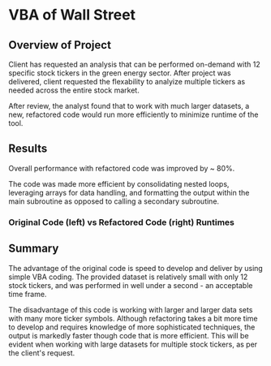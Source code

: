 # VBA of Wall Street


## Overview of Project
Client has requested an analysis that can be performed on-demand with 12 specific stock tickers in the green energy sector. After project was delivered, client requested the flexability to analyize multiple tickers as needed across the entire stock market.

After review, the analyst found that to work with much larger datasets, a new, refactored code would run more efficiently to minimize runtime of the tool.

## Results
Overall performance with refactored code was improved by ~ 80%.

The code was made more efficient by consolidating nested loops, leveraging arrays for data handling, and formatting the output within the main subroutine as opposed to calling a secondary subroutine.

### Original Code (left) vs Refactored Code (right) Runtimes


## Summary
The advantage of the original code is speed to develop and deliver by using simple VBA coding. The provided dataset is relatively small with only 12 stock tickers, and was performed in well under a second - an acceptable time frame.

The disadvantage of this code is working with larger and larger data sets with many more ticker symbols. Although refactoring takes a bit more time to develop and requires knowledge of more sophisticated techniques, the output is markedly faster though code that is more efficient. This will be evident when working with large datasets for multiple stock tickers, as per the client's request.
